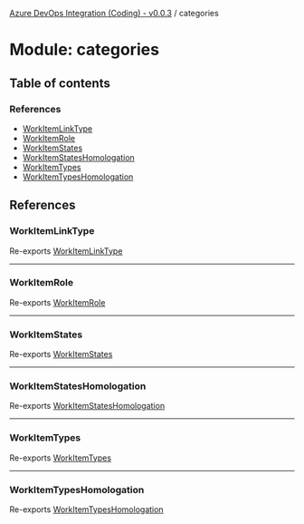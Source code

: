 [Azure DevOps Integration (Coding) - v0.0.3](../README.md) / categories

# Module: categories

## Table of contents

### References

- [WorkItemLinkType](categories.md#workitemlinktype)
- [WorkItemRole](categories.md#workitemrole)
- [WorkItemStates](categories.md#workitemstates)
- [WorkItemStatesHomologation](categories.md#workitemstateshomologation)
- [WorkItemTypes](categories.md#workitemtypes)
- [WorkItemTypesHomologation](categories.md#workitemtypeshomologation)

## References

### WorkItemLinkType

Re-exports [WorkItemLinkType](../enums/categories_workItemLinkType.WorkItemLinkType.md)

___

### WorkItemRole

Re-exports [WorkItemRole](../enums/categories_workItemRole.WorkItemRole.md)

___

### WorkItemStates

Re-exports [WorkItemStates](../enums/categories_workItemStates.WorkItemStates.md)

___

### WorkItemStatesHomologation

Re-exports [WorkItemStatesHomologation](categories_workItemStatesHomologation.md#workitemstateshomologation)

___

### WorkItemTypes

Re-exports [WorkItemTypes](../enums/categories_workItemTypes.WorkItemTypes.md)

___

### WorkItemTypesHomologation

Re-exports [WorkItemTypesHomologation](categories_workItemTypesHomologation.md#workitemtypeshomologation)
